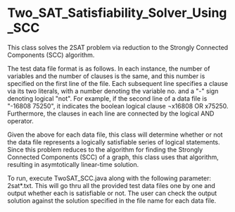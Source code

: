 # Two_SAT_Satisfiability_Solver_Using_SCC

This class solves the 2SAT problem via reduction to the Strongly Connected Components (SCC) algorithm.
 
The test data file format is as follows. In each instance, the number of variables and the number of clauses is the same, and this number is specified on the first line of the file. Each subsequent line specifies a clause via its two literals, with a number denoting the variable no. and a "-" sign denoting logical "not". For example, if the second line of a data file is "-16808 75250", it indicates the boolean logical clause ¬x16808 OR x75250. Furthermore, the clauses in each line are connected by the logical AND operator.

Given the above for each data file, this class will determine whether or not the data file represents a logically satisfiable series of logical statements. Since this problem reduces to the algorithm for finding the Strongly Connected Components (SCC) of a graph, this class uses that algorithm, resulting in asymtotically linear-time solution.

To run, execute TwoSAT_SCC.java along with the following parameter: 2sat*.txt. This will go thru all the provided test data files one by one and output whether each is satisfiable or not. The user can check the output solution against the solution specified in the file name for each data file.

